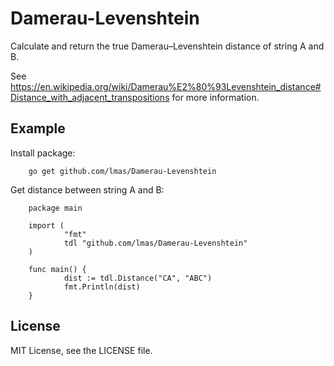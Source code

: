
Damerau-Levenshtein
================================================================================

Calculate and return the true Damerau–Levenshtein distance of string A and B.

See https://en.wikipedia.org/wiki/Damerau%E2%80%93Levenshtein_distance#Distance_with_adjacent_transpositions
for more information.

Example
--------------------------------------------------------------------------------

Install package:

        go get github.com/lmas/Damerau-Levenshtein

Get distance between string A and B:

        package main

        import (
                "fmt"
                tdl "github.com/lmas/Damerau-Levenshtein"
        )

        func main() {
                dist := tdl.Distance("CA", "ABC")
                fmt.Println(dist)
        }

License
--------------------------------------------------------------------------------

MIT License, see the LICENSE file.

